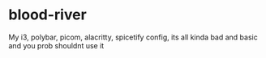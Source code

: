 # blood-river
My i3, polybar, picom, alacritty, spicetify config, its all kinda bad and basic and you prob shouldnt use it

